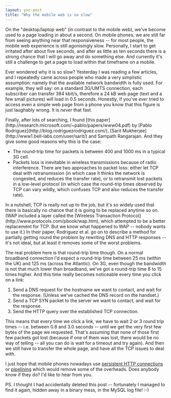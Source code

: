 ```yaml
---
layout: ync-post
title: "Why the mobile web is so slow"
---
```


On the "desktop/laptop web" (in contrast to the mobile web), we've become used to a page loading in
about a second. On mobile phones, we are still far from seeing anything near that responsiveness --
for most people, the mobile web experience is still agonisingly slow. Personally, I start to get
irritated after about five seconds, and after as little as ten seconds there is a strong chance that
I will go away and do something else. And currently it's still a challenge to get a page to load
within that timeframe on a mobile.

Ever wondered why it is so slow? Yesterday I was reading a few
articles, and I repeatedly came across people who made a very simplistic assumption: namely that the
available network bandwidth is fully used. For example, they will say: on a standard 3G/UMTS
connection, each subscriber can transfer 384 kbit/s, therefore a 24 kB web page (text and a few
small pictures) will load in 0.5 seconds. Honestly, if you've *ever* tried to access even a simple
web page from a phone you know that this figure is just laughably wrong. It is *never* that
fast.

<p>Finally, after lots of searching, I found
[this paper](http://research.microsoft.com/~pablo/papers/www04.pdf) by
[Pablo Rodriguez](http://blog.rodriguezrodriguez.com/),
[Sarit Mukherjee](http://www1.bell-labs.com/user/sarit/) and Sampath Rangarajan. And they give some
good reasons why this is the
case:
<ul>
<li>The round-trip time for packets is between 400 and 1000 ms in a typical 3G
cell.</li>
<li>Packets loss is inevitable in wireless transmissions because of radio interference.
There are two approaches to packet loss: either let TCP deal with retransmission (in which case it
thinks the network is congested, and reduces the transfer rate), or to retransmit lost packets in a
low-level protocol (in which case the round-trip times observed by TCP can vary wildly, which
confuses TCP and also reduces the transfer rate).</li>
</ul>
In a nutshell, TCP is really not up to
the job, but it's so widely used that there is basically no chance that it is going to be replaced
anytime so on. (WAP included a layer called the
[Wireless Transaction Protocol](http://www.protocols.com/pbook/wap.htm), which attempted to be a
better replacement for TCP. But we know what happened to WAP -- nobody wants to use it.) In their
paper, Rodriguez et al. go on to describe a method for partially getting round the problem by
rewriting DNS and HTTP responses -- it's not ideal, but at least it removes some of the worst
problems.</p>

<p>The real problem here is that round-trip time though. On a normal broadband connection
I'd expect a round-trip time between 25 ms (within the UK) and 125 ms (across the Atlantic). On 3G,
even though the bandwidth is not that much lower than broadband, we've got a round-trip time 8 to 15
times higher. And this time really becomes noticeable every time you click on a
link:
<ol>
<li>Send a DNS request for the hostname we want to contact, and wait for the response.
(Unless we've cached the DNS record on the
handset.)</li>
<li>Send a TCP SYN packet to the server we want to contact, and wait for the
response.</li>
<li>Send the HTTP query over the established TCP connection.</li>
</ol>
This means
that every time we click a link, we have to wait 2 or 3 round trip times -- i.e. between 0.8 and 3.0
seconds -- until we get the very first few bytes of the page we requested. That's assuming that none
of those first few packets got lost (because if one of them was lost, there would be no way of
telling -- all you can do is wait for a timeout and try again). And then we still have to transfer
the whole page, and have all the TCP issues to deal with.</p>

I just hope that mobile phones nowadays
use
[persistent HTTP connections](http://en.wikipedia.org/wiki/HTTP_persistent_connection) or
[pipelining](http://en.wikipedia.org/wiki/HTTP_pipelining) which would remove some of the overheads.
Does anybody know if they do? I'd like to hear from you.

PS. I thought I had accidentally deleted
this post -- fortunately I managed to find it again, hidden away in a binary mess, in the MySQL log
file! :-)
